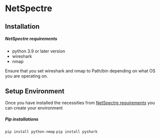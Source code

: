 # NetSpectre

## Installation

##### NetSpectre requirements
- python 3.9 or later version
- wireshark
- nmap
    
Ensure that you set wireshark and nmap to Path/bin depending on what OS you are operating on.

## Setup Environment
Once you have installed the necessities from [NetSpectre requirements](#netspectre-requirements) you can create your environment

##### Pip installations
`pip install python-nmap`
`pip install pyshark`
